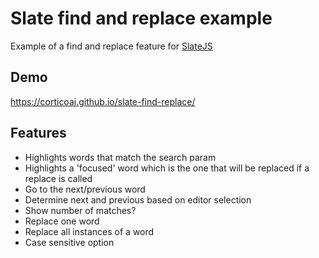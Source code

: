 # Slate find and replace example

Example of a find and replace feature for [SlateJS](https://github.com/ianstormtaylor/slate)

## Demo

https://corticoai.github.io/slate-find-replace/

## Features

- Highlights words that match the search param
- Highlights a 'focused' word which is the one that will be replaced if a replace is called
- Go to the next/previous word
- Determine next and previous based on editor selection
- Show number of matches?
- Replace one word
- Replace all instances of a word
- Case sensitive option
